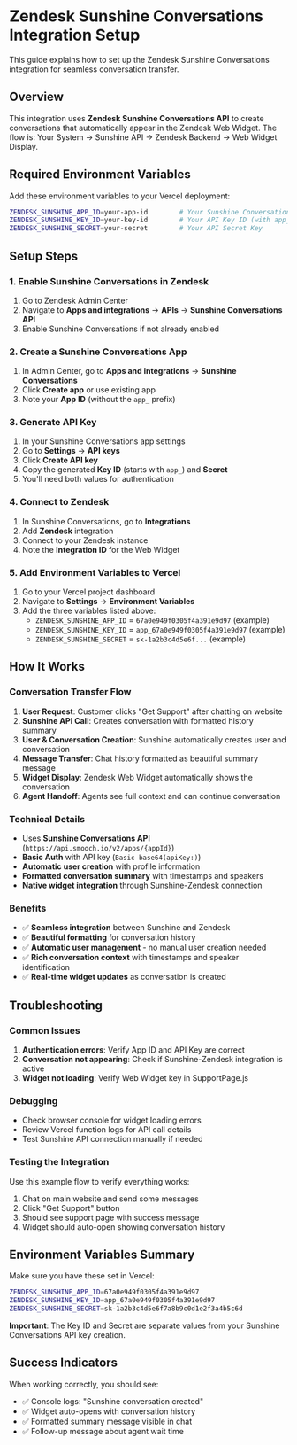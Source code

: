# Zendesk Sunshine Conversations Integration Setup

This guide explains how to set up the Zendesk Sunshine Conversations integration for seamless conversation transfer.

## Overview

This integration uses **Zendesk Sunshine Conversations API** to create conversations that automatically appear in the Zendesk Web Widget. The flow is: Your System → Sunshine API → Zendesk Backend → Web Widget Display.

## Required Environment Variables

Add these environment variables to your Vercel deployment:

```bash
ZENDESK_SUNSHINE_APP_ID=your-app-id        # Your Sunshine Conversations App ID (without app_ prefix)
ZENDESK_SUNSHINE_KEY_ID=your-key-id        # Your API Key ID (with app_ prefix)
ZENDESK_SUNSHINE_SECRET=your-secret        # Your API Secret Key
```

## Setup Steps

### 1. Enable Sunshine Conversations in Zendesk
1. Go to Zendesk Admin Center
2. Navigate to **Apps and integrations** → **APIs** → **Sunshine Conversations API**
3. Enable Sunshine Conversations if not already enabled

### 2. Create a Sunshine Conversations App
1. In Admin Center, go to **Apps and integrations** → **Sunshine Conversations**
2. Click **Create app** or use existing app
3. Note your **App ID** (without the `app_` prefix)

### 3. Generate API Key
1. In your Sunshine Conversations app settings
2. Go to **Settings** → **API keys**
3. Click **Create API key**
4. Copy the generated **Key ID** (starts with `app_`) and **Secret**
5. You'll need both values for authentication

### 4. Connect to Zendesk
1. In Sunshine Conversations, go to **Integrations**
2. Add **Zendesk** integration
3. Connect to your Zendesk instance
4. Note the **Integration ID** for the Web Widget

### 5. Add Environment Variables to Vercel
1. Go to your Vercel project dashboard
2. Navigate to **Settings** → **Environment Variables**
3. Add the three variables listed above:
   - `ZENDESK_SUNSHINE_APP_ID` = `67a0e949f0305f4a391e9d97` (example)
   - `ZENDESK_SUNSHINE_KEY_ID` = `app_67a0e949f0305f4a391e9d97` (example) 
   - `ZENDESK_SUNSHINE_SECRET` = `sk-1a2b3c4d5e6f...` (example)

## How It Works

### Conversation Transfer Flow
1. **User Request**: Customer clicks "Get Support" after chatting on website
2. **Sunshine API Call**: Creates conversation with formatted history summary
3. **User & Conversation Creation**: Sunshine automatically creates user and conversation
4. **Message Transfer**: Chat history formatted as beautiful summary message
5. **Widget Display**: Zendesk Web Widget automatically shows the conversation
6. **Agent Handoff**: Agents see full context and can continue conversation

### Technical Details
- Uses **Sunshine Conversations API** (`https://api.smooch.io/v2/apps/{appId}`)
- **Basic Auth** with API key (`Basic base64(apiKey:)`)
- **Automatic user creation** with profile information
- **Formatted conversation summary** with timestamps and speakers
- **Native widget integration** through Sunshine-Zendesk connection

### Benefits
- ✅ **Seamless integration** between Sunshine and Zendesk
- ✅ **Beautiful formatting** for conversation history
- ✅ **Automatic user management** - no manual user creation needed
- ✅ **Rich conversation context** with timestamps and speaker identification
- ✅ **Real-time widget updates** as conversation is created

## Troubleshooting

### Common Issues
1. **Authentication errors**: Verify App ID and API Key are correct
2. **Conversation not appearing**: Check if Sunshine-Zendesk integration is active
3. **Widget not loading**: Verify Web Widget key in SupportPage.js

### Debugging
- Check browser console for widget loading errors
- Review Vercel function logs for API call details
- Test Sunshine API connection manually if needed

### Testing the Integration
Use this example flow to verify everything works:
1. Chat on main website and send some messages
2. Click "Get Support" button
3. Should see support page with success message
4. Widget should auto-open showing conversation history

## Environment Variables Summary

Make sure you have these set in Vercel:
```bash
ZENDESK_SUNSHINE_APP_ID=67a0e949f0305f4a391e9d97
ZENDESK_SUNSHINE_KEY_ID=app_67a0e949f0305f4a391e9d97  
ZENDESK_SUNSHINE_SECRET=sk-1a2b3c4d5e6f7a8b9c0d1e2f3a4b5c6d
```

**Important**: The Key ID and Secret are separate values from your Sunshine Conversations API key creation.

## Success Indicators

When working correctly, you should see:
- ✅ Console logs: "Sunshine conversation created"
- ✅ Widget auto-opens with conversation history
- ✅ Formatted summary message visible in chat
- ✅ Follow-up message about agent wait time 
